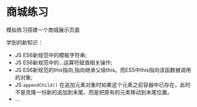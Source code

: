 # 商城练习

模拟练习搭建一个商城展示页面

学到的新知识：

- JS ES6新规范中的模板字符串;
- JS ES6新规范中的…运算符赋值相关操作;
- JS ES6新规范的this指向,指向继承父级this。而ES5中this指向该函数被调用的对象;
- JS ``appendChild()``  在追加元素对象时如果这个元素之前容器中已存在，此时不是克隆一份新的追加到末尾，而是把原有的元素移动到末尾位置。
- …
